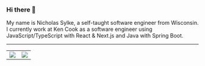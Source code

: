 ### Hi there 👋

My name is Nicholas Sylke, a self-taught software engineer from Wisconsin. I currently work at Ken Cook as a software engineer using JavaScript/TypeScript with React & Next.js and Java with Spring Boot.  

---

<table>
  <tr>
    <td align="center">
      <img src="https://github-readme-stats.vercel.app/api/?username=nsylke&show_icons=true&hide_border=true&hide_title=true&count_private=true"/>
    </td>
    <td align="center">
      <img src="https://github-readme-stats.vercel.app/api/top-langs/?username=nsylke&layout=compact&hide_border=true"/>
    </td>
  </tr>
</table>
